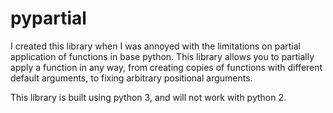 # pypartial

I created this library when I was annoyed with the limitations on partial application of functions in base python.  This library allows you to partially apply a function in any way, from creating copies of functions with different default arguments, to fixing arbitrary positional arguments.

This library is built using python 3, and will not work with python 2.
